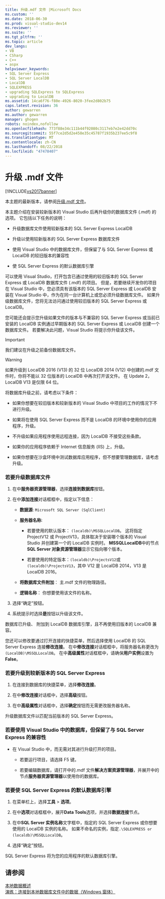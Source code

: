 ```yaml
---
title: 升级.mdf 文件 |Microsoft Docs
ms.custom: ''
ms.date: 2018-06-30
ms.prod: visual-studio-dev14
ms.reviewer: ''
ms.suite: ''
ms.tgt_pltfrm: ''
ms.topic: article
dev_langs:
- VB
- CSharp
- C++
- aspx
helpviewer_keywords:
- SQL Server Express
- SQL Server LocalDB
- LocalDB
- SQLEXPRESS
- upgrading SQLExpress to SQLExpress
- upgrading to LocalDB
ms.assetid: 14ca6f76-f80e-4926-8020-3fee2d802b75
caps.latest.revision: 36
author: gewarren
ms.author: gewarren
manager: ghogen
robots: noindex,nofollow
ms.openlocfilehash: 773f88e34c111b44f92080c3117eb7e2e42dd70c
ms.sourcegitcommit: 55f7ce2d5d2e458e35c45787f1935b237ee5c9f8
ms.translationtype: MT
ms.contentlocale: zh-CN
ms.lasthandoff: 08/22/2018
ms.locfileid: "47478407"
---
```

# <a name="upgrade-mdf-files"></a>升级 .mdf 文件
[!INCLUDE[vs2017banner](../includes/vs2017banner.md)]

本主题的最新版本，请参阅[升级.mdf 文件](https://docs.microsoft.com/visualstudio/data-tools/upgrade-dot-mdf-files)。  
  
  
本主题介绍在安装较新版本的 Visual Studio 后再升级你的数据库文件 (.mdf) 的选项。 它包括以下任务的说明：  
  
-   升级数据库文件使用较新版本的 SQL Server Express LocalDB  
  
-   升级以使用较新版本的 SQL Server Express 数据库文件  
  
-   使用 Visual Studio 中的数据库文件，但保留了与 SQL Server Express 或 LocalDB 的较旧版本的兼容性  
  
-   使 SQL Server Express 的默认数据库引擎  
  
 可以使用 Visual Studio，打开包含已通过使用的较旧版本的 SQL Server Express 或 LocalDB 数据库文件 (.mdf) 的项目。 但是，若要继续开发你的项目在 Visual Studio 中，您必须具有该版本的 SQL Server Express 或 LocalDB 安装在 Visual Studio 中，作为在同一台计算机上或您必须升级数据库文件。 如果升级数据库文件，您将无法访问通过使用较旧版本的 SQL Server Express 或 LocalDB。  
  
 您可能还会提示您升级如果文件的版本与不兼容的 SQL Server Express 或当前已安装的 LocalDB 实例通过早期版本的 SQL Server Express 或 LocalDB 创建一个数据库文件。 若要解决此问题，Visual Studio 将提示你升级该文件。  
  
> [!IMPORTANT]
>  我们建议在升级之前备份数据库文件。  
  
> [!WARNING]
>  如果升级到 LocalDB 2016 (V13) 的 32 位 LocalDB 2014 (V12) 中创建的.mdf 文件时，你将不能以 32 位版本的 LocalDB 中再次打开该文件。  在 Update 2，LocalDB V13 是仅限 64 位。  
  
 将数据库升级之前，请考虑以下条件：  
  
-   如果你想要在较旧版本和较新版本的 Visual Studio 中项目的工作的情况下不进行升级。  
  
-   如果将在使用 SQL Server Express 而不是 LocalDB 的环境中使用你的应用程序，升级。  
  
-   不升级如果应用程序使用远程连接，因为 LocalDB 不接受这些条款。  
  
-   如果你的应用程序依赖于 Internet 信息服务 (IIS) 上，升级。  
  
-   如果你想要在沙盒环境中测试数据库应用程序，但不想要管理数据库，请考虑升级。  
  
### <a name="to-upgrade-a-database-file"></a>若要升级数据库文件  
  
1.  在中**服务器资源管理器**，选择**连接到数据库**按钮。  
  
2.  在中**添加连接**对话框框中，指定以下信息：  
  
    -   **数据源**: `Microsoft SQL Server (SqlClient)`  
  
    -   **服务器名称**:  
  
        -   若要使用的默认版本： `(localdb)\MSSQLLocalDB`。  这将指定 ProjectV12 或 ProjectV13，具体取决于安装哪个版本的 Visual Studio 并创建第一个的 LocalDB 实例时。 **MSSQLLocalDB**中的节点**SQL Server 对象资源管理器**显示它指向哪个版本。  
  
        -   若要使用的特定版本：`(localdb)\ProjectsV12`或`(localdb)\ProjectsV13`，其中 V12 是 LocalDB 2014，V13 是 LocalDB 2016。  
  
    -   **将数据库文件附加**： 主.mdf 文件的物理路径。  
  
    -   **逻辑名称**： 你想要使用该文件的名称。  
  
3.  选择“确定”按钮。  
  
4.  系统提示时选择**是**按钮以升级该文件。  
  
 数据库已升级、 附加到 LocalDB 数据库引擎，且不再使用旧版本的 LocalDB 兼容。  
  
 您还可以修改要通过打开连接的快捷菜单，然后选择使用 LocalDB 的 SQL Server Express 连接**修改连接**。 在中**修改连接**对话框框中，将服务器名称更改为`(LocalDB)\MSSQLLocalDB`。 在中**高级属性**对话框框中，请确保**用户实例**设置为**False**。  
  
### <a name="to-upgrade-to-a-newer-version-of-sql-server-express"></a>若要升级到较新版本的 SQL Server Express  
  
1.  在连接到数据库的快捷菜单，选择**修改连接**。  
  
2.  在中**修改连接**对话框中，选择**高级**按钮。  
  
3.  在中**高级属性**对话框中，选择**确定**按钮而无需更改服务器名称。  
  
 升级数据库文件以匹配当前版本的 SQL Server Express。  
  
### <a name="to-work-with-the-database-in-visual-studio-but-retain-compatibility-with-sql-server-express"></a>若要使用 Visual Studio 中的数据库，但保留了与 SQL Server Express 的兼容性  
  
-   在 Visual Studio 中，而无需对其进行升级打开的项目。  
  
    -   若要运行项目，请选择 F5 键。  
  
    -   若要编辑数据库，请打开中的.mdf 文件**解决方案资源管理器**，并展开中的节点**服务器资源管理器**以使用你的数据库。  
  
### <a name="to-make-sql-server-express-the-default-database-engine"></a>若要使 SQL Server Express 的默认数据库引擎  
  
1.  在菜单栏上，选择**工具** > **选项**。  
  
2.  在中**选项**对话框框中，展开**Data Tools**选项，并选择**数据连接**节点。  
  
3.  在中**SQL Server 实例名称**文字框中，指定的 SQL Server Express 或你想要使用的 LocalDB 实例的名称。 如果不命名的实例，指定`.\SQLEXPRESS or (localdb)\MSSQLLocalDB`。  
  
4.  选择“确定”按钮。  
  
 SQL Server Express 将为您的应用程序的默认数据库引擎。  
  
## <a name="see-also"></a>请参阅  
 [本地数据概述](../data-tools/local-data-overview.md)   
 [演练：连接到本地数据库文件中的数据（Windows 窗体）](../data-tools/walkthrough-connecting-to-data-in-a-local-database-file-windows-forms.md)

